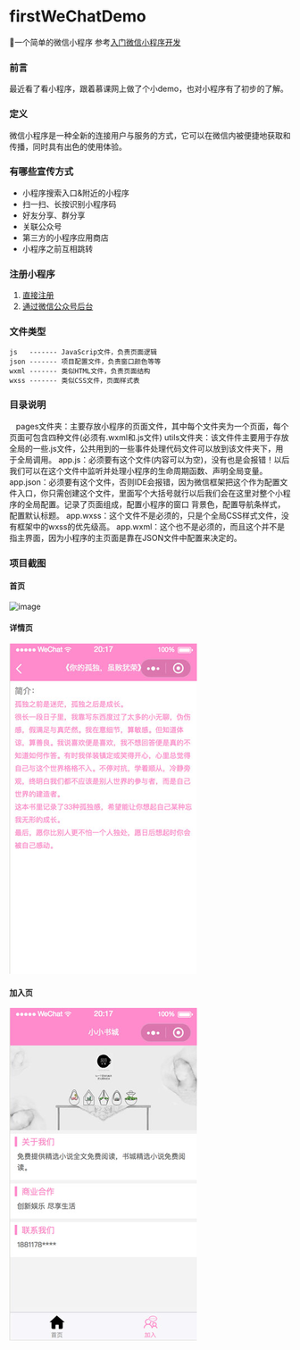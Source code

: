 # firstWeChatDemo
:speech_balloon:一个简单的微信小程序  参考[入门微信小程序开发](https://www.imooc.com/learn/974)

### 前言
最近看了看小程序，跟着慕课网上做了个小demo，也对小程序有了初步的了解。

### 定义
   微信小程序是一种全新的连接用户与服务的方式，它可以在微信内被便捷地获取和传播，同时具有出色的使用体验。

### 有哪些宣传方式
- 小程序搜索入口&附近的小程序
- 扫一扫、长按识别小程序码
- 好友分享、群分享
- 关联公众号
- 第三方的小程序应用商店
- 小程序之前互相跳转

### 注册小程序
1. [直接注册](https://mp.weixin.qq.com/)
2. [通过微信公众号后台](https://mp.weixin.qq.com/wxopen/waregister?action=step1)

### 文件类型
    js   ------- JavaScrip文件，负责页面逻辑
    json ------- 项目配置文件，负责窗口颜色等等
    wxml ------- 类似HTML文件，负责页面结构
    wxss ------- 类似CSS文件，页面样式表

### 目录说明
    pages文件夹：主要存放小程序的页面文件，其中每个文件夹为一个页面，每个页面可包含四种文件(必须有.wxml和.js文件)
    utils文件夹：该文件件主要用于存放全局的一些.js文件，公共用到的一些事件处理代码文件可以放到该文件夹下，用于全局调用。
    app.js：必须要有这个文件(内容可以为空)，没有也是会报错！以后我们可以在这个文件中监听并处理小程序的生命周期函数、声明全局变量。
    app.json：必须要有这个文件，否则IDE会报错，因为微信框架把这个作为配置文件入口，你只需创建这个文件，里面写个大括号就行以后我们会在这里对整个小程序的全局配置。记录了页面组成，配置小程序的窗口 背景色，配置导航条样式，配置默认标题。
    app.wxss：这个文件不是必须的，只是个全局CSS样式文件，没有框架中的wxss的优先级高。
    app.wxml：这个也不是必须的，而且这个并不是指主界面，因为小程序的主页面是靠在JSON文件中配置来决定的。
    
### 项目截图
#### 首页
![image](https://github.com/leelxy/firstWeChatDemo/blob/master/images/index.gif)
#### 详情页
![image](https://github.com/leelxy/firstWeChatDemo/blob/master/images/detail.jpg)
#### 加入页
![image](https://github.com/leelxy/firstWeChatDemo/blob/master/images/join.jpg)
